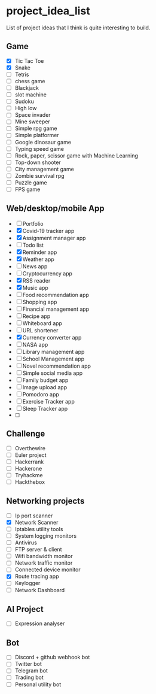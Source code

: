# project_idea_list
List of project ideas that I think is quite interesting to build.


## Game

- [x] Tic Tac Toe
- [x] Snake
- [ ] Tetris
- [ ] chess game
- [ ] Blackjack
- [ ] slot machine
- [ ] Sudoku
- [ ] High low
- [ ] Space invader
- [ ] Mine sweeper
- [ ] Simple rpg game
- [ ] Simple platformer
- [ ] Google dinosaur game
- [ ] Typing speed game
- [ ] Rock, paper, scissor game with Machine Learning
- [ ] Top-down shooter
- [ ] City management game
- [ ] Zombie survival rpg
- [ ] Puzzle game
- [ ] FPS game

## Web/desktop/mobile App

- [ ] Portfolio
- [x] Covid-19 tracker app
- [x] Assignment manager app
- [ ] Todo list
- [x] Reminder app
- [x] Weather app
- [ ] News app
- [ ] Cryptocurrency app
- [x] RSS reader
- [x] Music app
- [ ] Food recommendation app
- [ ] Shopping app
- [ ] Financial management app
- [ ] Recipe app
- [ ] Whiteboard app
- [ ] URL shortener
- [x] Currency converter app
- [ ] NASA app
- [ ] Library management app
- [ ] School Management app
- [ ] Novel recommendation app
- [ ] Simple social media app
- [ ] Family budget app
- [ ] Image upload app
- [ ] Pomodoro app
- [ ] Exercise Tracker app
- [ ] Sleep Tracker app
- [ ] 

## Challenge
- [ ] Overthewire
- [ ] Euler project
- [ ] Hackerrank
- [ ] Hackerone
- [ ] Tryhackme
- [ ] Hackthebox

## Networking projects
- [ ] Ip port scanner
- [x] Network Scanner
- [ ] Iptables utility tools
- [ ] System logging monitors
- [ ] Antivirus 
- [ ] FTP server & client
- [ ] Wifi bandwidth monitor 
- [ ] Network traffic monitor
- [ ] Connected device monitor
- [x] Route tracing app
- [ ] Keylogger
- [ ] Network Dashboard

## AI Project
 - [ ] Expression analyser

## Bot
- [ ] Discord + github webhook bot
- [ ] Twitter bot
- [ ] Telegram bot
- [ ] Trading bot
- [ ] Personal utility bot
